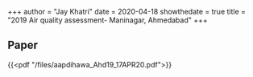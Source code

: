 +++
author = "Jay Khatri"
date = 2020-04-18
showthedate = true
title = "2019 Air quality assessment- Maninagar, Ahmedabad"
+++

<!--more-->

## Paper

{{<pdf "/files/aapdihawa_Ahd19_17APR20.pdf">}}

